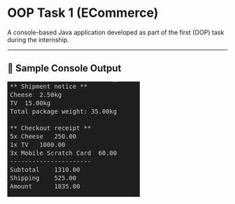 # OOP Task 1 (ECommerce)
A console-based Java application developed as part of the first (OOP) task during the internship.

---

## 📸 Sample Console Output

![Console Output](assets/out.png)
